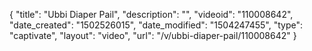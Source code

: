 {
    "title": "Ubbi Diaper Pail",
    "description": "",
    "videoid": "110008642",
    "date_created": "1502526015",
    "date_modified": "1504247455",
    "type": "captivate",
    "layout": "video",
    "url": "\/v\/ubbi-diaper-pail\/110008642"
}